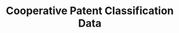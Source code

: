 ---
bigquery: https://console.cloud.google.com/bigquery?p=patents-public-data&d=cpc&page=dataset
citation: '“Cooperative Patent Classification” by the EPO and USPTO, for public use. '
contributors: EPO, USPTO
cost: None
description: Cooperative Patent Classification Data contains the scheme and definitions
  of the Cooperative Patent Classification system for classifying patent documents.
  The CPC is the result of a partnership between the EPO and the USPTO in their joint
  effort to develop a common, internationally compatible classification system for
  technical documents, in particular patent publications, which will be used by both
  offices in the patent granting process
documentation: https://www.cooperativepatentclassification.org/cpcSchemeAndDefinitions
last_edit: 04/05/2022, 08:46:17
location: https://www.cooperativepatentclassification.org/index
maintained_by: USPTO, EPO
schema_fields:
- residual_references
- childGroups
- child_groups
- title_full
- breakdown_code
- glossary
- symbol
- additional_only
- definition
- limiting_references
- titleFull
- informativeReferences
- children
- ipcConcordant
- sizeCache
- informative_references
- title_part
- application_references
- level
- residualReferences
- date_revised
- breakdownCode
- parents
- ipc_concordant
- synonyms
- titlePart
- limitingReferences
- applicationReferences
- status
- dateRevised
- not_allocatable
- notAllocatable
shortname: cooperative_patent_classification
tags:
- patents
- science
title: Cooperative Patent Classification Data
uuid: 984374a7-16e9-4b35-9445-458daceb01bf
---